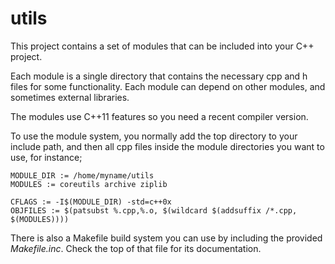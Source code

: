 utils
=====

This project contains a set of modules that can be included into your C++ project.

Each module is a single directory that contains the necessary cpp and h files for some functionality.
Each module can depend on other modules, and sometimes external libraries.

The modules use C++11 features so you need a recent compiler version.

To use the module system, you normally add the top directory to your include path, and then all cpp files inside
the module directories you want to use, for instance;

	MODULE_DIR := /home/myname/utils
	MODULES := coreutils archive ziplib

	CFLAGS := -I$(MODULE_DIR) -std=c++0x
	OBJFILES := $(patsubst %.cpp,%.o, $(wildcard $(addsuffix /*.cpp, $(MODULES))))

There is also a Makefile build system you can use by including the provided *Makefile.inc*. Check the top of that
file for its documentation.
